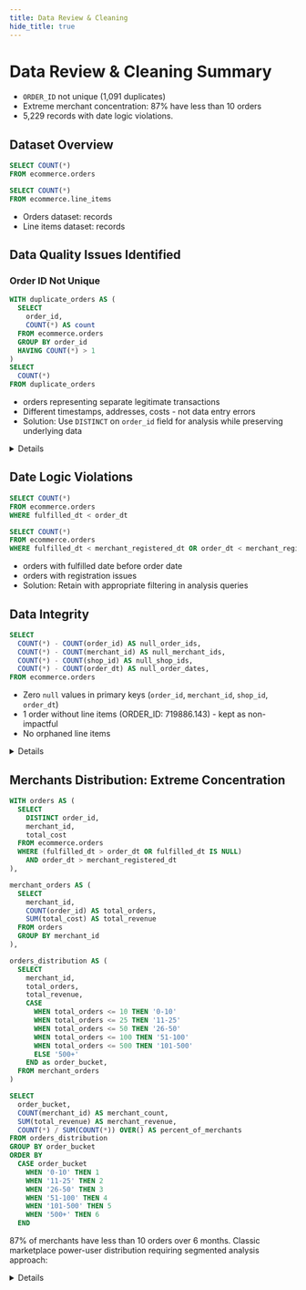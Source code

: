 ```yaml
---
title: Data Review & Cleaning
hide_title: true
---
```


# Data Review & Cleaning Summary
- `ORDER_ID` not unique (1,091 duplicates)
- Extreme merchant concentration: 87% have  less than 10 orders
- 5,229 records with date logic violations.

## Dataset Overview

```sql orders_row_count
SELECT COUNT(*)
FROM ecommerce.orders
```
```sql line_items_row_count
SELECT COUNT(*)
FROM ecommerce.line_items
```

- Orders dataset: <Value data={orders_row_count} /> records
- Line items dataset: <Value data={line_items_row_count} /> records

## Data Quality Issues Identified
### Order ID Not Unique

```sql duplicate_orders
WITH duplicate_orders AS (
  SELECT
    order_id,
    COUNT(*) AS count
  FROM ecommerce.orders
  GROUP BY order_id
  HAVING COUNT(*) > 1
)
SELECT
  COUNT(*)
FROM duplicate_orders 
```

- <Value data={duplicate_orders} /> orders representing separate legitimate transactions
- Different timestamps, addresses, costs - not data entry errors
- Solution: Use `DISTINCT` on `order_id` field for analysis while preserving underlying data

<Details title="SQL query used">

```sql
WITH duplicate_orders AS (
  SELECT
    order_id,
    COUNT(*) AS count
  FROM ecommerce.orders
  GROUP BY order_id
  HAVING COUNT(*) > 1
)
SELECT
  COUNT(*)
FROM duplicate_orders 
```

</Details>

## Date Logic Violations
```sql date_logic
SELECT COUNT(*)
FROM ecommerce.orders
WHERE fulfilled_dt < order_dt
```
```sql merchant_registration
SELECT COUNT(*)
FROM ecommerce.orders
WHERE fulfilled_dt < merchant_registered_dt OR order_dt < merchant_registered_dt
```
- <Value data={date_logic} /> orders with fulfilled date before order date
- <Value data={merchant_registration} /> orders with registration issues
- Solution: Retain with appropriate filtering in analysis queries

## Data Integrity
```sql null_checks
SELECT
  COUNT(*) - COUNT(order_id) AS null_order_ids,
  COUNT(*) - COUNT(merchant_id) AS null_merchant_ids,
  COUNT(*) - COUNT(shop_id) AS null_shop_ids,
  COUNT(*) - COUNT(order_dt) AS null_order_dates,
FROM ecommerce.orders
```

<DataTable data={null_checks}/>

- Zero `null` values in primary keys (`order_id`, `merchant_id`, `shop_id`, `order_dt`)
- 1 order without line items (ORDER_ID: 719886.143) - kept as non-impactful
- No orphaned line items

<Details title="SQL query used">

```sql
SELECT
  COUNT(*) - COUNT(order_id) AS null_order_ids,
  COUNT(*) - COUNT(merchant_id) AS null_merchant_ids,
  COUNT(*) - COUNT(shop_id) AS null_shop_ids,
  COUNT(*) - COUNT(order_dt) AS null_order_dates,
FROM ecommerce.orders
```

</Details>


## Merchants Distribution: Extreme Concentration

```sql merchants_distribution
WITH orders AS (
  SELECT
    DISTINCT order_id,
    merchant_id,
    total_cost
  FROM ecommerce.orders
  WHERE (fulfilled_dt > order_dt OR fulfilled_dt IS NULL)
    AND order_dt > merchant_registered_dt
),

merchant_orders AS (
  SELECT
    merchant_id,
    COUNT(order_id) AS total_orders,
    SUM(total_cost) AS total_revenue
  FROM orders
  GROUP BY merchant_id
),

orders_distribution AS (
  SELECT 
    merchant_id,
    total_orders,
    total_revenue,
    CASE 
      WHEN total_orders <= 10 THEN '0-10'
      WHEN total_orders <= 25 THEN '11-25'
      WHEN total_orders <= 50 THEN '26-50'
      WHEN total_orders <= 100 THEN '51-100'
      WHEN total_orders <= 500 THEN '101-500'
      ELSE '500+'
    END as order_bucket,
  FROM merchant_orders
)

SELECT
  order_bucket,
  COUNT(merchant_id) AS merchant_count,
  SUM(total_revenue) AS merchant_revenue,
  COUNT(*) / SUM(COUNT(*)) OVER() AS percent_of_merchants
FROM orders_distribution
GROUP BY order_bucket
ORDER BY 
  CASE order_bucket
    WHEN '0-10' THEN 1
    WHEN '11-25' THEN 2
    WHEN '26-50' THEN 3
    WHEN '51-100' THEN 4
    WHEN '101-500' THEN 5
    WHEN '500+' THEN 6
  END
```

87% of merchants have less than 10 orders over 6 months. Classic marketplace power-user distribution requiring segmented analysis approach:

<DataTable data={merchants_distribution} >
  <Column id=order_bucket/> 
	<Column id=merchant_count/> 
  <Column id=merchant_revenue fmt=usd0 contentType=bar /> 
	<Column id=percent_of_merchants fmt=pct contentType=bar /> 
</DataTable>

<Details title="SQL query used">

```sql
WITH orders AS (
  SELECT
    DISTINCT order_id,
    merchant_id,
    total_cost
  FROM ecommerce.orders
  WHERE (fulfilled_dt > order_dt OR fulfilled_dt IS NULL)
    AND order_dt > merchant_registered_dt
),

merchant_orders AS (
  SELECT
    merchant_id,
    COUNT(order_id) AS total_orders,
    SUM(total_cost) AS total_revenue
  FROM orders
  GROUP BY merchant_id
),

orders_distribution AS (
  SELECT 
    merchant_id,
    total_orders,
    total_revenue,
    CASE 
      WHEN total_orders <= 10 THEN '0-10'
      WHEN total_orders <= 25 THEN '11-25'
      WHEN total_orders <= 50 THEN '26-50'
      WHEN total_orders <= 100 THEN '51-100'
      WHEN total_orders <= 500 THEN '101-500'
      ELSE '500+'
    END as order_bucket,
  FROM merchant_orders
)

SELECT
  order_bucket,
  COUNT(merchant_id) AS merchant_count,
  SUM(total_revenue) AS merchant_revenue,
  COUNT(*) / SUM(COUNT(*)) OVER() AS percent_of_merchants
FROM orders_distribution
GROUP BY order_bucket
ORDER BY 
  CASE order_bucket
    WHEN '0-10' THEN 1
    WHEN '11-25' THEN 2
    WHEN '26-50' THEN 3
    WHEN '51-100' THEN 4
    WHEN '101-500' THEN 5
    WHEN '500+' THEN 6
  END
```

</Details>